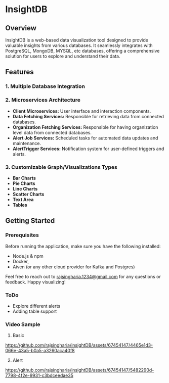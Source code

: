 # InsightDB

## Overview
InsightDB is a web-based data visualization tool designed to provide valuable insights from various databases. 
It seamlessly integrates with PostgreSQL, MongoDB, MYSQL, etc databases, offering a comprehensive solution for users to explore and understand their data.

## Features

### 1. Multiple Database Integration

### 2. Microservices Architecture

- **Client Microservices:** User interface and interaction components.
- **Data Fetching Services:** Responsible for retrieving data from connected databases.
- **Organization Fetching Services:** Responsible for having organization level data from connected databases.
- **Alert Job Services:** Scheduled tasks for automated data updates and maintenance.
- **AlertTrigger Services:** Notification system for user-defined triggers and alerts.

### 3. Customizable Graph/Visualizations Types

- **Bar Charts**
- **Pie Charts**
- **Line Charts**
- **Scatter Charts**
- **Text Area**
- **Tables**

## Getting Started

### Prerequisites
Before running the application, make sure you have the following installed:

- Node.js & npm
- Docker, 
- Aiven (or any other cloud provider for Kafka and Postgres)

Feel free to reach out to rajsingharia.1234@gmail.com for any questions or feedback. 
Happy visualizing!

### ToDo
- Explore different alerts
- Adding table support

### Video Sample

1. Basic

https://github.com/rajsingharia/insightDB/assets/67454147/4465e1d3-066e-43a5-b0a5-a3260aca40f8

2. Alert
   
https://github.com/rajsingharia/insightDB/assets/67454147/5482290d-7798-4f2e-9931-c3bdceedae35
